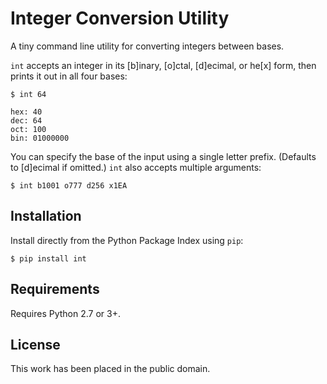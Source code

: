 
Integer Conversion Utility
==========================

A tiny command line utility for converting integers between bases.

`int` accepts an integer in its [b]inary, [o]ctal, [d]ecimal, or he[x] form, then prints it out in all four bases:

    $ int 64

    hex: 40
    dec: 64
    oct: 100
    bin: 01000000

You can specify the base of the input using a single letter prefix. (Defaults to [d]ecimal if omitted.) `int` also accepts multiple arguments:

    $ int b1001 o777 d256 x1EA


Installation
------------

Install directly from the Python Package Index using `pip`:

    $ pip install int


Requirements
------------

Requires Python 2.7 or 3+.


License
-------

This work has been placed in the public domain.
